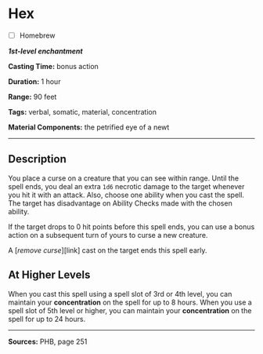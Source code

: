 # Hex

- [ ] Homebrew

***1st-level enchantment***

**Casting Time:** bonus action

**Duration:** 1 hour

**Range:** 90 feet

**Tags:** verbal, somatic, material, concentration

**Material Components:** the petrified eye of a newt

---

## Description
You place a curse on a creature that you can see within range.
Until the spell ends, you deal an extra `1d6` necrotic damage to the target whenever you hit it with an attack.
Also, choose one ability when you cast the spell.
The target has disadvantage on Ability Checks made with the chosen ability.

If the target drops to 0 hit points before this spell ends, you can use a bonus action on a subsequent turn of yours to curse a new creature.

A [*remove curse*][link] cast on the target ends this spell early.

## At Higher Levels
When you cast this spell using a spell slot of 3rd or 4th level, you can maintain your **concentration** on the spell for up to 8 hours.
When you use a spell slot of 5th level or higher, you can maintain your **concentration** on the spell for up to 24 hours.

---

**Sources:** PHB, page 251
